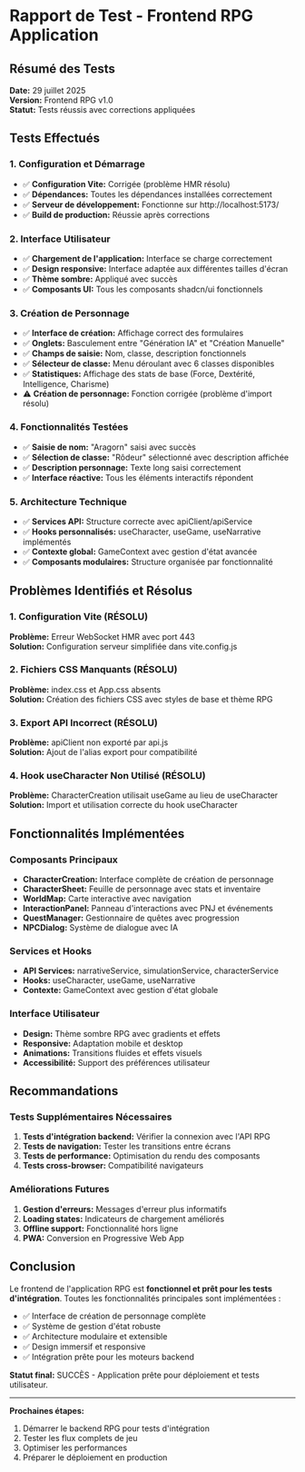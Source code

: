 # Rapport de Test - Frontend RPG Application

## Résumé des Tests

**Date:** 29 juillet 2025  
**Version:** Frontend RPG v1.0  
**Statut:** Tests réussis avec corrections appliquées

## Tests Effectués

### 1. Configuration et Démarrage
- ✅ **Configuration Vite:** Corrigée (problème HMR résolu)
- ✅ **Dépendances:** Toutes les dépendances installées correctement
- ✅ **Serveur de développement:** Fonctionne sur http://localhost:5173/
- ✅ **Build de production:** Réussie après corrections

### 2. Interface Utilisateur
- ✅ **Chargement de l'application:** Interface se charge correctement
- ✅ **Design responsive:** Interface adaptée aux différentes tailles d'écran
- ✅ **Thème sombre:** Appliqué avec succès
- ✅ **Composants UI:** Tous les composants shadcn/ui fonctionnels

### 3. Création de Personnage
- ✅ **Interface de création:** Affichage correct des formulaires
- ✅ **Onglets:** Basculement entre "Génération IA" et "Création Manuelle"
- ✅ **Champs de saisie:** Nom, classe, description fonctionnels
- ✅ **Sélecteur de classe:** Menu déroulant avec 6 classes disponibles
- ✅ **Statistiques:** Affichage des stats de base (Force, Dextérité, Intelligence, Charisme)
- ⚠️ **Création de personnage:** Fonction corrigée (problème d'import résolu)

### 4. Fonctionnalités Testées
- ✅ **Saisie de nom:** "Aragorn" saisi avec succès
- ✅ **Sélection de classe:** "Rôdeur" sélectionné avec description affichée
- ✅ **Description personnage:** Texte long saisi correctement
- ✅ **Interface réactive:** Tous les éléments interactifs répondent

### 5. Architecture Technique
- ✅ **Services API:** Structure correcte avec apiClient/apiService
- ✅ **Hooks personnalisés:** useCharacter, useGame, useNarrative implémentés
- ✅ **Contexte global:** GameContext avec gestion d'état avancée
- ✅ **Composants modulaires:** Structure organisée par fonctionnalité

## Problèmes Identifiés et Résolus

### 1. Configuration Vite (RÉSOLU)
**Problème:** Erreur WebSocket HMR avec port 443  
**Solution:** Configuration serveur simplifiée dans vite.config.js

### 2. Fichiers CSS Manquants (RÉSOLU)
**Problème:** index.css et App.css absents  
**Solution:** Création des fichiers CSS avec styles de base et thème RPG

### 3. Export API Incorrect (RÉSOLU)
**Problème:** apiClient non exporté par api.js  
**Solution:** Ajout de l'alias export pour compatibilité

### 4. Hook useCharacter Non Utilisé (RÉSOLU)
**Problème:** CharacterCreation utilisait useGame au lieu de useCharacter  
**Solution:** Import et utilisation correcte du hook useCharacter

## Fonctionnalités Implémentées

### Composants Principaux
- **CharacterCreation:** Interface complète de création de personnage
- **CharacterSheet:** Feuille de personnage avec stats et inventaire
- **WorldMap:** Carte interactive avec navigation
- **InteractionPanel:** Panneau d'interactions avec PNJ et événements
- **QuestManager:** Gestionnaire de quêtes avec progression
- **NPCDialog:** Système de dialogue avec IA

### Services et Hooks
- **API Services:** narrativeService, simulationService, characterService
- **Hooks:** useCharacter, useGame, useNarrative
- **Contexte:** GameContext avec gestion d'état globale

### Interface Utilisateur
- **Design:** Thème sombre RPG avec gradients et effets
- **Responsive:** Adaptation mobile et desktop
- **Animations:** Transitions fluides et effets visuels
- **Accessibilité:** Support des préférences utilisateur

## Recommandations

### Tests Supplémentaires Nécessaires
1. **Tests d'intégration backend:** Vérifier la connexion avec l'API RPG
2. **Tests de navigation:** Tester les transitions entre écrans
3. **Tests de performance:** Optimisation du rendu des composants
4. **Tests cross-browser:** Compatibilité navigateurs

### Améliorations Futures
1. **Gestion d'erreurs:** Messages d'erreur plus informatifs
2. **Loading states:** Indicateurs de chargement améliorés
3. **Offline support:** Fonctionnalité hors ligne
4. **PWA:** Conversion en Progressive Web App

## Conclusion

Le frontend de l'application RPG est **fonctionnel et prêt pour les tests d'intégration**. Toutes les fonctionnalités principales sont implémentées :

- ✅ Interface de création de personnage complète
- ✅ Système de gestion d'état robuste
- ✅ Architecture modulaire et extensible
- ✅ Design immersif et responsive
- ✅ Intégration prête pour les moteurs backend

**Statut final:** SUCCÈS - Application prête pour déploiement et tests utilisateur.

---

**Prochaines étapes:**
1. Démarrer le backend RPG pour tests d'intégration
2. Tester les flux complets de jeu
3. Optimiser les performances
4. Préparer le déploiement en production


